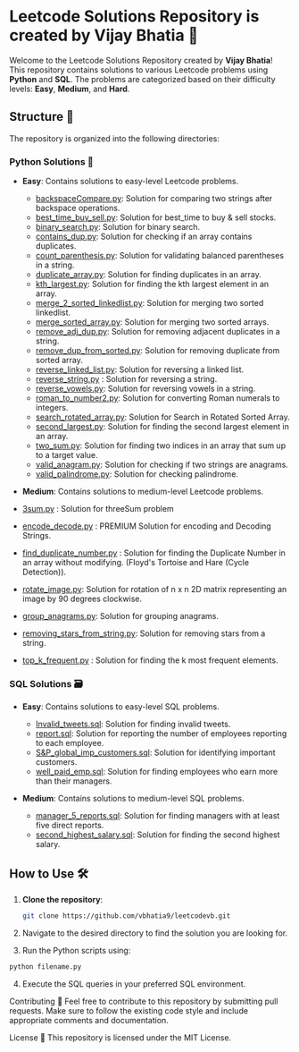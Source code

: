 # Leetcode Solutions Repository is created by Vijay Bhatia 🚀
Welcome to the Leetcode Solutions Repository created by **Vijay Bhatia**! This repository contains solutions to various Leetcode problems using **Python** and **SQL**. The problems are categorized based on their difficulty levels: **Easy**, **Medium**, and **Hard**.

## Structure  📂

The repository is organized into the following directories:

### Python Solutions 🐍


- **Easy**: Contains solutions to easy-level Leetcode problems.
  - [backspaceCompare.py](Easy/backspaceCompare.py): Solution for comparing two strings after backspace operations.
  - [best_time_buy_sell.py](Easy/best_time_buy_sell.py): Solution for best_time to buy & sell stocks.
  - [binary_search.py](Easy/binary_search..py): Solution for binary search.
  - [contains_dup.py](Easy/contains_dup.py): Solution for checking if an array contains duplicates.
  - [count_parenthesis.py](Easy/count_parenthesis.py): Solution for validating balanced parentheses in a string.
  - [duplicate_array.py](Easy/duplicate_array.py): Solution for finding duplicates in an array.
  - [kth_largest.py](Easy/kth_largest.py): Solution for finding the kth largest element in an array.
  - [merge_2_sorted_linkedlist.py](Easy/merge_2_sorted_linkedlist.py): Solution for merging two sorted linkedlist.
  - [merge_sorted_array.py](Easy/merge_sorted_array.py): Solution for merging two sorted arrays.
  - [remove_adj_dup.py](Easy/remove_adj_dup.py): Solution for removing adjacent duplicates in a string.
  - [remove_dup_from_sorted.py](Easy/remove_dup_from_sorted.py): Solution for removing duplicate from sorted array.
  - [reverse_linked_list.py](Easy/reverse_linked_list.py): Solution for reversing a linked list.
  - [reverse_string.py](Easy/reverse_string.py) : Solution for reversing a string.
  - [reverse_vowels.py](Easy/reverse_vowels.py): Solution for reversing vowels in a string.
  - [roman_to_number2.py](Easy/roman_to_number2.py): Solution for converting Roman numerals to integers.
  - [search_rotated_array.py](Easy/search_rotated_array.py): Solution for Search in Rotated Sorted Array.
  - [second_largest.py](Easy/second_largest.py): Solution for finding the second largest element in an array.
  - [two_sum.py](Easy/two_sum.py): Solution for finding two indices in an array that sum up to a target value.
  - [valid_anagram.py](Easy/valid_anagram.py): Solution for checking if two strings are anagrams.
  - [valid_palindrome.py](Easy/valid_palindrome.py): Solution for checking palindrome.


- **Medium**: Contains solutions to medium-level Leetcode problems.
 - [3sum.py](Medium/3sum.py) : Solution for threeSum problem
 - [encode_decode.py](Medium/encode_decode.py) : PREMIUM Solution for encoding and Decoding Strings.
 - [find_duplicate_number.py](Medium/find_duplicate_number.py) : Solution for finding the Duplicate Number in an array without modifying. (Floyd's Tortoise and Hare (Cycle Detection)).
 - [rotate_image.py](Medium/rotate_image.py): Solution for rotation of n x n 2D matrix representing an image by 90 degrees clockwise.
  - [group_anagrams.py](Medium/group_anagrams.py): Solution for grouping anagrams.
  - [removing_stars_from_string.py](Medium/removing_stars_from_string.py): Solution for removing stars from a string.
  - [top_k_frequent.py](Medium/top_k_frequent.py) : Solution for finding the k most frequent elements.
  

### SQL Solutions 🗃️

- **Easy**: Contains solutions to easy-level SQL problems.
  - [Invalid_tweets.sql](SQL/Easy/Invalid_tweets.sql): Solution for finding invalid tweets.
  - [report.sql](SQL/Easy/report.sql): Solution for reporting the number of employees reporting to each employee.
  - [S&P_global_imp_customers.sql](SQL/Easy/S&P_global_imp_customers.sql): Solution for identifying important customers.
  - [well_paid_emp.sql](SQL/Easy/well_paid_emp.sql): Solution for finding employees who earn more than their managers.

- **Medium**: Contains solutions to medium-level SQL problems.
  - [manager_5_reports.sql](SQL/Medium/manager_5_reports.sql): Solution for finding managers with at least five direct reports.
  - [second_highest_salary.sql](SQL/Medium/second_highest_salary.sql): Solution for finding the second highest salary.

## How to Use  🛠️

1. **Clone the repository**:
   ```sh
   git clone https://github.com/vbhatia9/leetcodevb.git
   ```

2. Navigate to the desired directory to find the solution you are looking for.
3. Run the Python scripts using:

```sh
python filename.py
```

4. Execute the SQL queries in your preferred SQL environment.

Contributing 🤝
Feel free to contribute to this repository by submitting pull requests. Make sure to follow the existing code style and include appropriate comments and documentation.

License 📜
This repository is licensed under the MIT License.